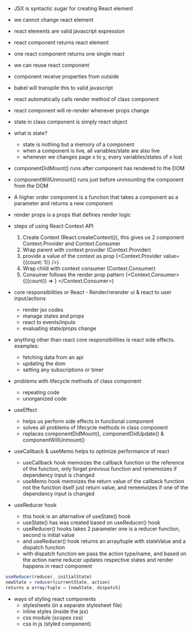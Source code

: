 - JSX is syntactic sugar for creating React element
- we cannot change react element
- react elements are valid javascript expression
- react component returns react element
- one react component returns one single react
- we can reuse react component
- component receive properties from outside
- babel will transpile this to valid javascript
- react automatically calls render method of class component
- react component will re-render whenever props change
- state in class component is simply react object

- what is state?

  - state is nothing but a memory of a component
  - when a component is live, all variables/state are also live
  - whenever we changes page x to y, every variables/states of x lost

- componentDidMount() runs after component has rendered to the DOM
- componentWillUnmount() runs just before unmounting the component from the DOM
- A higher order component is a function that takes a component as a parameter and returns a new component
- render props is a props that defines render logic

- steps of using React Context API

  1. Create Context (React.createContext()), this gives us 2 component Context.Provider and Context.Consumer
  2. Wrap parent with context provider (Context.Provider)
  3. provide a value of the context as prop (<Context.Provider value={{count: 1}} />)
  4. Wrap child with context consumer (Context.Consumer)
  5. Consumer follows the render prop pattern (<Context.Consumer> {({count}) => <ClickCounter count={count} /> } </Context.Consumer>)

- core responsibilities or React - Render/rerender ui & react to user input/actions
  - render jsx codes
  - manage states and props
  - react to events/inputs
  - evaluating state/props change
- anything other than react core responsibilities is react side effects. examples:
  - fetching data from an api
  - updating the dom
  - setting any subscriptions or timer
- problems with lifecycle methods of class component
  - repeating code
  - unorganized code
- useEffect

  - helps us perform side effects in functional component
  - solves all problems of lifecycle methods in class component
  - replaces componentDidMount(), componentDidUpdate() & componentWillUnmount()

- useCallback & useMemo helps to optimize performance of react

  - useCallback hook memoizes the callback function or the reference of the function, only forget previous function and rememoizes if dependency input is changed
  - useMemo hook memoizes the return value of the callback function not the function itself just return value, and rememoizes if one of the dependency input is changed

- useReducer hook
  - this hook is an alternative of useState() hook
  - useState() has was created based on useReducer() hook
  - useReducer() hooks takes 2 parameter one is a reducer function, second is initial value
  - and useReducer() hook returns an array/tuple with stateValue and a dispatch function
  - with dispatch function we pass the action type/name, and based on the action name reducer updates respective states and render happens in react component

```javascript
useReducer(reducer, initialState)
newState = reducer(currentState, action)
returns a array/tuple = [newState, dispatch]
```

- ways of styling react components
  - stylesheets (in a separate stylesheet file)
  - inline styles (inside the jsx)
  - css module (scopes css)
  - css in js (styled component)
